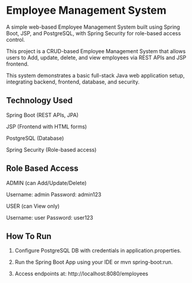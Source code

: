 
# Employee Management System
A simple web-based Employee Management System built using Spring Boot, JSP, and PostgreSQL, with Spring Security for role-based access control.

This project is a CRUD-based Employee Management System that allows users to Add, update, delete, and view employees via REST APIs and JSP frontend.

This system demonstrates a basic full-stack Java web application setup, integrating backend, frontend, database, and security.

## Technology Used
Spring Boot (REST APIs, JPA)

JSP (Frontend with HTML forms)

PostgreSQL (Database)

Spring Security (Role-based access)

## Role Based Access
ADMIN (can Add/Update/Delete)

Username: admin
Password: admin123

USER (can View only)

Username: user
Password: user123

## How To Run
1. Configure PostgreSQL DB with credentials in application.properties.

2. Run the Spring Boot App using your IDE or mvn spring-boot:run.

3. Access endpoints at: http://localhost:8080/employees
